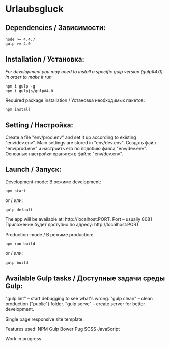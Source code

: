 # Urlaubsgluck

## Dependencies / Зависимости:
```
node >= 4.4.7
gulp >= 4.0
```

## Installation / Установка:
*For development you may need to install a specific gulp version (gulp#4.0) in order to make it run*
```
npm i gulp -g
npm i gulpjs/gulp#4.0
```
Required package installation / Установка необходимых пакетов:
```
npm install
```

## Setting / Настройка:
Create a file "env/prod.env" and set it up according to existing "env/dev.env". Main settings are stored in "env/dev.env".
Создать файл "env/prod.env" и настроить его по подобию файла "env/dev.env". Основные настройки хранятся в файле "env/dev.env".

## Launch / Запуск:
Development-mode:
В режиме development:
```
npm start
```
or / или:
```
gulp default
```
The app will be available at: http://localhost:PORT. Port – usually 8081
Приложение будет доступно по адресу: http://localhost:PORT

Production-mode / В режиме production:
```
npm run build
```
or / или:
```
gulp build
```

## Available Gulp tasks / Доступные задачи среды Gulp:
"gulp lint"   – start debugging to see what's wrong.
"gulp clean"  – clean production ("public") folder.
"gulp serve"  – create server for better development.


Single page responsive site template.

Features used:
  NPM
  Gulp
  Bower
  Pug
  SCSS
  JavaScript
  
Work in progress.
